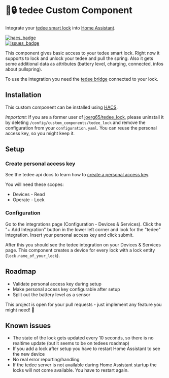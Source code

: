 # 🤖🔒 tedee Custom Component

Integrate your [tedee smart lock](https://tedee.com/product-info/lock/) into [Home Assistant](https://www.home-assistant.io/).

[![hacs_badge](https://img.shields.io/badge/HACS-Default-41BDF5.svg?style=for-the-badge)](https://github.com/hacs/integration)  
[![issues_badge](https://img.shields.io/github/issues-raw/patrickhilker/tedee_hass_integration?style=for-the-badge)](https://github.com/patrickhilker/tedee_hass_integration/issues)  


This component gives basic access to your tedee smart lock. Right now it supports to lock and unlock your tedee and pull the spring. Also it gets some additional data as attributes (battery level, charging, connected, infos about pullspring).

To use the integration you need the [tedee bridge](https://tedee.com/product-info/bridge/) connected to your lock.

## Installation

This custom component can be installed using [HACS](https://hacs.xyz/).

*Important:* If you are a former user of [joerg65/tedee_lock](https://github.com/joerg65/tedee_lock), please uninstall it by deleting `/config/custom_components/tedee_lock` and remove the configuration from your `configuration.yaml`. You can reuse the personal access key, so you might keep it.

## Setup

### Create personal access key

See the tedee api docs to learn how to [create a personal access key](https://tedee-tedee-api-doc.readthedocs-hosted.com/en/latest/howtos/authenticate.html#personal-access-key).

You will need these scopes:

   - Devices - Read
   - Operate - Lock

### Configuration

Go to the integrations page (Configuration - Devices & Services). Click the "+ Add Integration" button in the lower left corner and look for the "tedee" integration. Insert your personal access key and click submit.

After this you should see the tedee integration on your Devices & Services page. This component creates a device for every lock with a lock entity (`lock.name_of_your_lock`).

## Roadmap

- Validate personal access key during setup
- Make personal access key configurable after setup
- Split out the battery level as a sensor

This project is open for your pull requests - just implement any feature you might need! 🚀

## Known issues

- The state of the lock gets updated every 10 seconds, so there is no realtime update (but it seems to be on tedees roadmap)
- If you add a lock after setup you have to restart Home Assistant to see the new device
- No real error reporting/handling
- If the tedee server is not available during Home Assistant startup the locks will not come available. You have to restart again.
